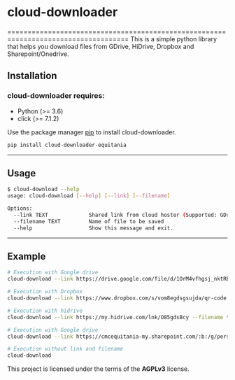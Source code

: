 # cloud-downloader
====================================================================================
This is a simple python library that helps you download files from GDrive, HiDrive, Dropbox and Sharepoint/Onedrive.

## Installation

### cloud-downloader requires:

- Python (>= 3.6)
- click (>= 7.1.2)

Use the package manager [pip](https://pip.pypa.io/en/stable/) to install cloud-downloader.

```bash
pip install cloud-downloader-equitania
```

---

## Usage

```bash
$ cloud-download --help
usage: cloud-download [--help] [--link] [--filename]
```
```bash
Options:
  --link TEXT             Shared link from cloud hoster (Supported: GDrive, nextcloud, HiDrive, Dropbox and Sharepoint/Onedrive)
  --filename TEXT         Name of file to be saved
  --help                  Show this message and exit.
```
---

## Example
```bash
# Execution with Google drive
cloud-download --link https://drive.google.com/file/d/1OrM4vfhgsj_nktRE4Awzj_ANiWgPYm/view?usp=sharing --filename test.pdf

# Execution with Dropbox
cloud-download --link https://www.dropbox.com/s/vom8egdsgsujda/qr-code.png?dl=0 --filename test.png

# Execution with hidrive
cloud-download --link https://my.hidrive.com/lnk/O85gdsBcy --filename test.zip

# Execution with Google drive
cloud-download --link https://cmcequitania-my.sharepoint.com/:b:/g/personal/l_olo_olo_vanderlei_de/ETFRJfONT19Pr-C15olJHTwehodsPypePr0ScOWILuw?e=ISj7K7 --filename test.pdf

# Execution without link and filename
cloud-download
```

This project is licensed under the terms of the **AGPLv3** license.
